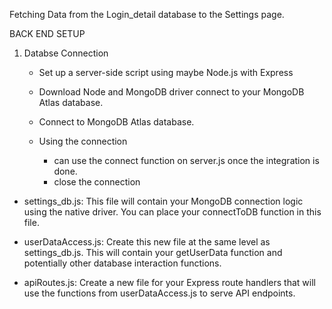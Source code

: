 Fetching Data from the Login_detail database to the Settings page.

BACK END SETUP

1. Databse Connection

   - Set up a server-side script using maybe Node.js with Express
   - Download Node and MongoDB driver connect to your MongoDB Atlas database.
   - Connect to MongoDB Atlas database.

   - Using the connection

     - can use the connect function on server.js once the integration is done.
     - close the connection

- settings_db.js: This file will contain your MongoDB connection logic using the native driver. You can place your connectToDB function in this file.

- userDataAccess.js: Create this new file at the same level as settings_db.js. This will contain your getUserData function and potentially other database interaction functions.

- apiRoutes.js: Create a new file for your Express route handlers that will use the functions from userDataAccess.js to serve API endpoints.
